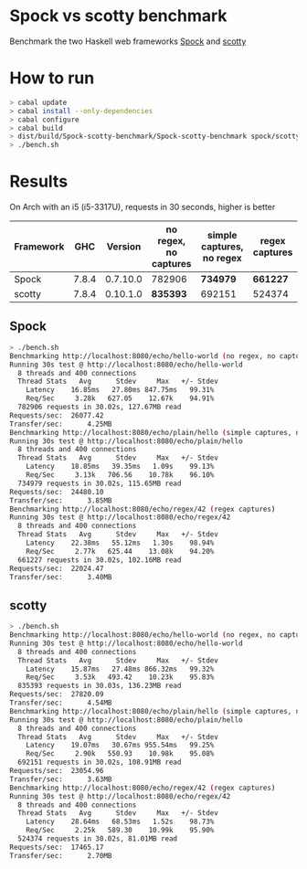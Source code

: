Spock vs scotty benchmark
=================

Benchmark the two Haskell web frameworks [Spock](https://github.com/agrafix/Spock) and [scotty](https://github.com/scotty-web/scotty)

How to run
==========

```bash
> cabal update
> cabal install --only-dependencies
> cabal configure
> cabal build
> dist/build/Spock-scotty-benchmark/Spock-scotty-benchmark spock/scotty
> ./bench.sh
```

Results
=====

On Arch with an i5 (i5-3317U), requests in 30 seconds, higher is better

| Framework | GHC   | Version  | no regex, no captures     | simple captures, no regex | regex captures |
|-----------|-------|----------|---------------------------|---------------------------|----------------|
| Spock     | 7.8.4 | 0.7.10.0 | 782906                    | **734979**                | **661227**     |
| scotty    | 7.8.4 | 0.10.1.0 | **835393**                | 692151                    | 524374         |

Spock
--------
```bash
> ./bench.sh
Benchmarking http://localhost:8080/echo/hello-world (no regex, no captures)
Running 30s test @ http://localhost:8080/echo/hello-world
  8 threads and 400 connections
  Thread Stats   Avg      Stdev     Max   +/- Stdev
    Latency    16.85ms   27.80ms 847.75ms   99.31%
    Req/Sec     3.28k   627.05    12.67k    94.91%
  782906 requests in 30.02s, 127.67MB read
Requests/sec:  26077.42
Transfer/sec:      4.25MB
Benchmarking http://localhost:8080/echo/plain/hello (simple captures, no regex)
Running 30s test @ http://localhost:8080/echo/plain/hello
  8 threads and 400 connections
  Thread Stats   Avg      Stdev     Max   +/- Stdev
    Latency    18.85ms   39.35ms   1.09s    99.13%
    Req/Sec     3.13k   706.56    10.78k    96.10%
  734979 requests in 30.02s, 115.65MB read
Requests/sec:  24480.10
Transfer/sec:      3.85MB
Benchmarking http://localhost:8080/echo/regex/42 (regex captures)
Running 30s test @ http://localhost:8080/echo/regex/42
  8 threads and 400 connections
  Thread Stats   Avg      Stdev     Max   +/- Stdev
    Latency    22.38ms   55.12ms   1.30s    98.94%
    Req/Sec     2.77k   625.44    13.08k    94.20%
  661227 requests in 30.02s, 102.16MB read
Requests/sec:  22024.47
Transfer/sec:      3.40MB
```

scotty
--------
```bash
> ./bench.sh
Benchmarking http://localhost:8080/echo/hello-world (no regex, no captures)
Running 30s test @ http://localhost:8080/echo/hello-world
  8 threads and 400 connections
  Thread Stats   Avg      Stdev     Max   +/- Stdev
    Latency    15.87ms   27.48ms 866.32ms   99.32%
    Req/Sec     3.53k   493.42    10.23k    95.83%
  835393 requests in 30.03s, 136.23MB read
Requests/sec:  27820.09
Transfer/sec:      4.54MB
Benchmarking http://localhost:8080/echo/plain/hello (simple captures, no regex)
Running 30s test @ http://localhost:8080/echo/plain/hello
  8 threads and 400 connections
  Thread Stats   Avg      Stdev     Max   +/- Stdev
    Latency    19.07ms   30.67ms 955.54ms   99.25%
    Req/Sec     2.90k   550.93    10.98k    95.08%
  692151 requests in 30.02s, 108.91MB read
Requests/sec:  23054.96
Transfer/sec:      3.63MB
Benchmarking http://localhost:8080/echo/regex/42 (regex captures)
Running 30s test @ http://localhost:8080/echo/regex/42
  8 threads and 400 connections
  Thread Stats   Avg      Stdev     Max   +/- Stdev
    Latency    28.64ms   68.53ms   1.52s    98.73%
    Req/Sec     2.25k   589.30    10.99k    95.90%
  524374 requests in 30.02s, 81.01MB read
Requests/sec:  17465.17
Transfer/sec:      2.70MB
```
